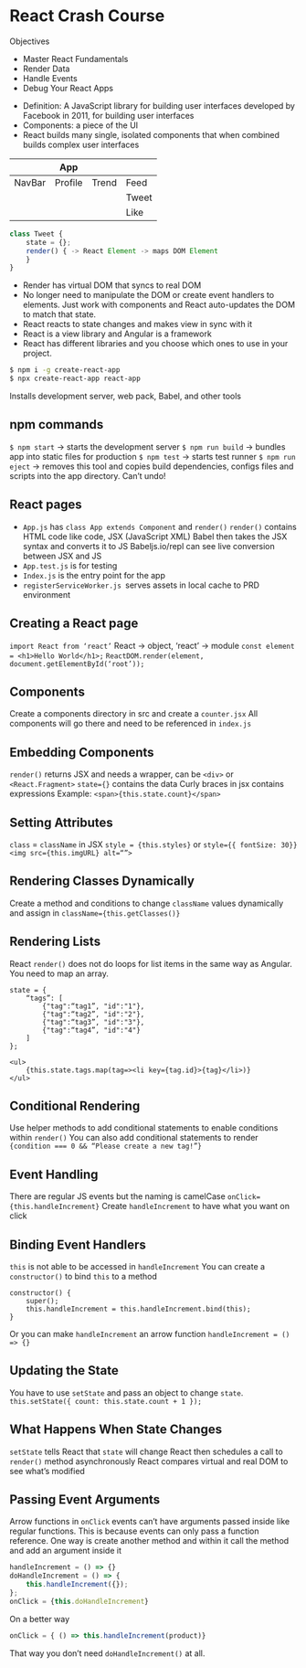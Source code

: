 # React Crash Course

Objectives

- Master React Fundamentals
- Render Data
- Handle Events
- Debug Your React Apps

* Definition: A JavaScript library for building user interfaces developed by Facebook in 2011, for building user interfaces
* Components: a piece of the UI
* React builds many single, isolated components that when combined builds complex user interfaces

|        | App     |       |       |
| ------ | ------- | ----- | ----- |
| NavBar | Profile | Trend | Feed  |
|        |         |       | Tweet |
|        |         |       | Like  |

``` javascript
class Tweet {
	state = {};
	render() { -> React Element -> maps DOM Element
	}
}
```

* Render has virtual DOM that syncs to real DOM
* No longer need to manipulate the DOM or create event handlers to elements. Just work with components and React auto-updates the DOM to match that state.
* React reacts to state changes and makes view in sync with it
* React is a view library and Angular is a framework
* React has different libraries and you choose which ones to use in your project.

``` bash
$ npm i -g create-react-app
$ npx create-react-app react-app
```

Installs development server, web pack, Babel, and other tools

## npm commands

`$ npm start` -> starts the development server
`$ npm run build` -> bundles app into static files for production
`$ npm test` -> starts test runner
`$ npm run eject` -> removes this tool and copies build dependencies, configs files and scripts into the app directory. Can’t undo!

## React pages

* `App.js` has `class App extends Component` and `render()`
  `render()` contains HTML code like code, JSX (JavaScript XML)
  Babel then takes the JSX syntax and converts it to JS
  Babeljs.io/repl can see live conversion between JSX and JS
* `App.test.js` is for testing
* `Index.js` is the entry point for the app
* `registerServiceWorker.js `serves assets in local cache to PRD environment

## Creating a React page

`import React from ‘react’` React -> object, ‘react’ -> module
`const element = <h1>Hello World</h1>;`
`ReactDOM.render(element, document.getElementById(‘root’));`

## Components

Create a components directory in src and create a `counter.jsx`
All components will go there and need to be referenced in `index.js`

## Embedding Components

`render()` returns JSX and needs a wrapper, can be `<div>` or `<React.Fragment>`
`state={}` contains the data
Curly braces in jsx contains expressions
Example:
`<span>{this.state.count}</span>`

## Setting Attributes

`class` = `className`  in JSX
`style = {this.styles}`  or  `style={{ fontSize: 30}}`
`<img src={this.imgURL} alt=“”>`

## Rendering Classes Dynamically

Create a method and conditions to change `className` values dynamically and assign in `className={this.getClasses()}`

## Rendering Lists

React `render()` does not do loops for list items in the same way as Angular. You need to map an array.

```
state = {
	“tags”: [
		{"tag":“tag1”, "id":"1"},
		{"tag":“tag2”, "id":"2"},
		{"tag":“tag3”, "id":"3"},
		{"tag":“tag4”, "id":"4"}
	]
};
```

```
<ul>
	{this.state.tags.map(tag=><li key={tag.id}>{tag}</li>)}
</ul>
```

## Conditional Rendering

Use helper methods to add conditional statements to enable conditions within `render()`
You can also add conditional statements to render
`{condition === 0 && “Please create a new tag!”}`

## Event Handling

There are regular JS events but the naming is camelCase
`onClick={this.handleIncrement}`
Create `handleIncrement` to have what you want on click

## Binding Event Handlers

`this` is not able to be accessed in `handleIncrement` You can create a `constructor()` to bind `this` to a method

```
constructor() {
	super();
	this.handleIncrement = this.handleIncrement.bind(this);
}
```

 Or you can make `handleIncrement` an arrow function
`handleIncrement = () => {}`

## Updating the State

You have to use `setState` and pass an object to change `state`.
`this.setState({ count: this.state.count + 1 });`

## What Happens When State Changes

`setState` tells React that `state` will change
React then schedules a call to `render()` method asynchronously
React compares virtual and real DOM to see what’s modified

## Passing Event Arguments

Arrow functions in `onClick` events can’t have arguments passed inside like regular functions. This is because events can only pass a function reference. One way is create another method and within it call the method and add an argument inside it

``` javascript
handleIncrement = () => {}
doHandleIncrement = () => {
	this.handleIncrement({});
};
onClick = {this.doHandleIncrement}
```

On a better way

``` javascript
onClick = { () => this.handleIncrement(product)}
```

That way you don’t need `doHandleIncrement()` at all.